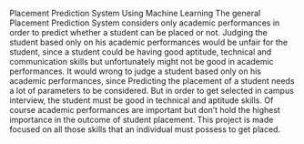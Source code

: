  Placement Prediction System Using Machine Learning
The general Placement Prediction System considers only academic performances in order to predict whether a student can be placed or not. Judging the student based only on his academic performances would be unfair for the student, since a student could be having good aptitude, technical and communication skills but unfortunately might not be good in academic performances. It would wrong to judge a student based only on his academic performances, since Predicting the placement of a student needs a lot of parameters to be considered. But in order to get selected in campus interview, the student must be good in technical and aptitude 
skills. Of course academic performances are important but don’t hold the highest importance in the outcome of student placement. This project is made focused on all those skills that an individual must possess to get placed.
